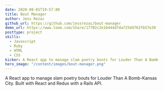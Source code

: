 ```yaml
---
date: 2020-08-01T19:57:00
title: Bout Manager
author: Jess Rezac
github_url: https://github.com/jessrezac/bout-manager
demo_url: https://www.loom.com/share/17702c2e16444d7da725d4762fb57e39
posttype: project
skills:
  - Javascript
  - Ruby
  - HTML
  - CSS
kicker: A React app to manage slam poetry bouts for Louder Than A Bomb-Kansas City. Built with React and Redux with a Rails API.
hero_image: "/content/images/bout-manager.png"
---
```


A React app to manage slam poetry bouts for Louder Than A Bomb-Kansas City. Built with React and Redux with a Rails API.
